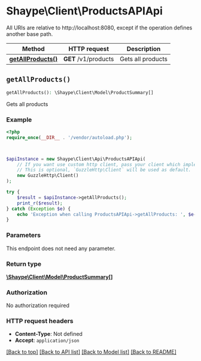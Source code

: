 # Shaype\Client\ProductsAPIApi

All URIs are relative to http://localhost:8080, except if the operation defines another base path.

| Method | HTTP request | Description |
| ------------- | ------------- | ------------- |
| [**getAllProducts()**](ProductsAPIApi.md#getAllProducts) | **GET** /v1/products | Gets all products |


## `getAllProducts()`

```php
getAllProducts(): \Shaype\Client\Model\ProductSummary[]
```

Gets all products

### Example

```php
<?php
require_once(__DIR__ . '/vendor/autoload.php');



$apiInstance = new Shaype\Client\Api\ProductsAPIApi(
    // If you want use custom http client, pass your client which implements `GuzzleHttp\ClientInterface`.
    // This is optional, `GuzzleHttp\Client` will be used as default.
    new GuzzleHttp\Client()
);

try {
    $result = $apiInstance->getAllProducts();
    print_r($result);
} catch (Exception $e) {
    echo 'Exception when calling ProductsAPIApi->getAllProducts: ', $e->getMessage(), PHP_EOL;
}
```

### Parameters

This endpoint does not need any parameter.

### Return type

[**\Shaype\Client\Model\ProductSummary[]**](../Model/ProductSummary.md)

### Authorization

No authorization required

### HTTP request headers

- **Content-Type**: Not defined
- **Accept**: `application/json`

[[Back to top]](#) [[Back to API list]](../../README.md#endpoints)
[[Back to Model list]](../../README.md#models)
[[Back to README]](../../README.md)

